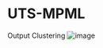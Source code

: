 # UTS-MPML
Output Clustering
![image](https://github.com/user-attachments/assets/8335a1e9-67d1-4dc2-82cf-174116f5f840)
